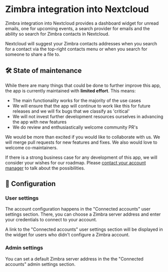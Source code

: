 # Zimbra integration into Nextcloud

Zimbra integration into Nextcloud provides a dashboard widget for unread emails,
one for upcoming events, a search provider for emails and the ability so search for Zimbra contacts in Nextcloud.

Nextcloud will suggest your Zimbra contacts addresses when you search for a contact via the top-right contacts menu
or when you search for someone to share a file to.

## **🛠️ State of maintenance**

While there are many things that could be done to further improve this app, the app is currently maintained with **limited effort**. This means:

- The main functionality works for the majority of the use cases
- We will ensure that the app will continue to work like this for future releases and we will fix bugs that we classify as 'critical'
- We will not invest further development resources ourselves in advancing the app with new features
- We do review and enthusiastically welcome community PR's

We would be more than excited if you would like to collaborate with us. We will merge pull requests for new features and fixes. We also would love to welcome co-maintainers.

If there is a strong business case for any development of this app, we will consider your wishes for our roadmap. Please [contact your account manager](https://nextcloud.com/enterprise/) to talk about the possibilities.

## 🔧 Configuration

### User settings

The account configuration happens in the "Connected accounts" user settings section.
There, you can choose a Zimbra server address and enter your credentials to connect to your account.

A link to the "Connected accounts" user settings section will be displayed in the widget
for users who didn't configure a Zimbra account.

### Admin settings

You can set a default Zimbra server address in the the "Connected accounts" admin settings section.
